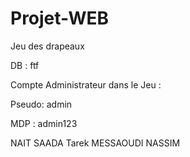 # Projet-WEB
Jeu des drapeaux

DB : ftf










Compte Administrateur dans le Jeu :

Pseudo: admin 

MDP : admin123



NAIT SAADA Tarek 
MESSAOUDI NASSIM 


